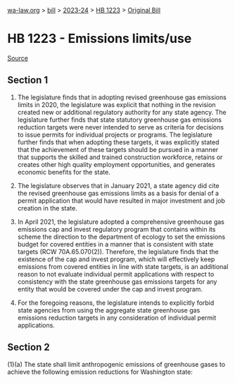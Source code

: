 [wa-law.org](/) > [bill](/bill/) > [2023-24](/bill/2023-24/) > [HB 1223](/bill/2023-24/hb/1223/) > [Original Bill](/bill/2023-24/hb/1223/1/)

# HB 1223 - Emissions limits/use

[Source](http://lawfilesext.leg.wa.gov/biennium/2023-24/Pdf/Bills/House%20Bills/1223.pdf)

## Section 1
1. The legislature finds that in adopting revised greenhouse gas emissions limits in 2020, the legislature was explicit that nothing in the revision created new or additional regulatory authority for any state agency. The legislature further finds that state statutory greenhouse gas emissions reduction targets were never intended to serve as criteria for decisions to issue permits for individual projects or programs. The legislature further finds that when adopting these targets, it was explicitly stated that the achievement of these targets should be pursued in a manner that supports the skilled and trained construction workforce, retains or creates other high quality employment opportunities, and generates economic benefits for the state.

2. The legislature observes that in January 2021, a state agency did cite the revised greenhouse gas emissions limits as a basis for denial of a permit application that would have resulted in major investment and job creation in the state.

3. In April 2021, the legislature adopted a comprehensive greenhouse gas emissions cap and invest regulatory program that contains within its scheme the direction to the department of ecology to set the emissions budget for covered entities in a manner that is consistent with state targets (RCW 70A.65.070(2)). Therefore, the legislature finds that the existence of the cap and invest program, which will effectively keep emissions from covered entities in line with state targets, is an additional reason to not evaluate individual permit applications with respect to consistency with the state greenhouse gas emissions targets for any entity that would be covered under the cap and invest program.

4. For the foregoing reasons, the legislature intends to explicitly forbid state agencies from using the aggregate state greenhouse gas emissions reduction targets in any consideration of individual permit applications.

## Section 2
(1)(a) The state shall limit anthropogenic emissions of greenhouse gases to achieve the following emission reductions for Washington state:
